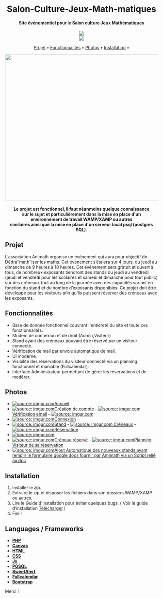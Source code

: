 <h1 align="center">
  <br>
  Salon-Culture-Jeux-Math-matiques
  <br>
</h1>

<h4 align="center">Site événementiel pour le Salon culture Jeux Mathématiques </h4>
<div align="center">
  <a href="https://www.animath.fr/""><img src="http://maths-olympiques.fr/wp-content/uploads/2018/05/logo-animath-300x120.png"></a> </br>
  <a href="https://www.univ-paris13.fr/"><img src="https://www.univ-paris13.fr/wp-content/uploads/logoUSPN-e1672742444342.png"></a>
</div>
<p align="center">
  <a href="#projet">Projet</a> •
  <a href="#fonctionnalités">Fonctionnalités</a> •
  <a href="#photos">Photos</a> • 
  <a href="#installation">Installation</a> •
</p>
<div align="center">
  <a href="https://github.com/Polito1/IW3-ENHANCER-MOD)">
    <img src="strike.png" alt="Preview" width="1280" height="480">
  </a>
</div>
<h4 align="center">Le projet est fonctionnel, il faut néanmoins quelque connaissance </br>  sur le sujet et particulièrement dans la mise en place d'un </br> environnement de travail WAMP/XAMP ou autres </br>  similaires ainsi que la mise en place d'un serveur local psql (postgres SQL).</a></h4>

## Projet 
  L’association Animath organise un événement qui aura pour objectif de Dédra’’math’’iser les maths. Cet événement s’étalera sur 4 jours, du jeudi au dimanche de 9 heures à 18 heures. Cet événement sera gratuit et ouvert à tous, de nombreux exposants tiendront des stands du jeudi au vendredi (jeudi et vendredi pour les scolaires et samedi et dimanche pour tout public) sur des créneaux tout au long de la journée avec des capacités variant en fonction du stand et du nombre d’exposants disponibles. Ce projet doit être développé pour les visiteurs afin qu’ils puissent réserver des créneaux avec les exposants.
                  
## Fonctionnalités

* Base de donnée fonctionnel couvrant l'entièreté du site et toute ces fonctionnalités.
* Modem de connexion et de droit (Admin,Visiteur)
* Stand ayant des créneaux pouvant être réservé par un visiteur connecté.
* Vérification de mail par envoie automatique de mail.
* UI moderne.
* Visibilité des réservations du visiteur connecté via un planning fonctionnel et maniable (Fullcalendar).
* Interface Administrateur permettant de gérer les réservations et de modérer.
                  

 ## Photos 
 
  - <a href="https://imgur.com/SnPDNKF"><img src="https://i.imgur.com/SnPDNKF.png" title="source: imgur.com" />Accueil</a>   
  - <a href="https://imgur.com/bDqOuky"><img src="https://i.imgur.com/bDqOuky.png" title="source: imgur.com" />Création de compte</a>                           - <a href="https://imgur.com/GW51s69"><img src="https://i.imgur.com/GW51s69.png" title="source: imgur.com" /> Vérification email</a>                         - <a href="https://imgur.com/f6sRb3r"><img src="https://i.imgur.com/f6sRb3r.png" title="source: imgur.com" /></a>
  - <a href="https://imgur.com/bDqOuky"><img src="https://i.imgur.com/bDqOuky.png" title="source: imgur.com" />Connexion</a>
  - <a href="https://imgur.com/AAZwC8Z"><img src="https://i.imgur.com/AAZwC8Z.png" title="source: imgur.com" />Stand</a>                                       - <a href="https://imgur.com/TwL7c2b"><img src="https://i.imgur.com/TwL7c2b.png" title="source: imgur.com" /> Créneaux</a>                                   - <a href="https://imgur.com/u7sC0i0"><img src="https://i.imgur.com/u7sC0i0.png" title="source: imgur.com" />Réservation</a>   
  - <a href="https://imgur.com/Eh6QxvY"><img src="https://i.imgur.com/Eh6QxvY.png" title="source: imgur.com" /></a>
  - <a href="https://imgur.com/jnnxi3s"><img src="https://i.imgur.com/jnnxi3s.png" title="source: imgur.com" />Créneau réservé</a>                             - <a href="https://imgur.com/AxtNABJ"><img src="https://i.imgur.com/AxtNABJ.png" title="source: imgur.com" />Planning Visiteur de sa réservation</a> 
  - <a href="https://imgur.com/mF62Eyv"><img src="https://i.imgur.com/mF62Eyv.png" title="source: imgur.com" />Ajout Automatique des nouveaux stands ayant remplir le formulaire google docs fournir par Amimath via un Script relié au doc</a>
                  

## Installation

1. Installer le zip.
2. Extraire le zip et disposer les fichiers dans son dossiers WAMP/XAMP ou autres.
3. Lire le Guide d'installation pour éviter quelques bugs. ( Voir le guide d'installation <a href="https://github.com/Sosofianee/Salon-Culture-Jeux-Math-matiques/tree/main/Utils/Guide d_installation.docx" title="Download" download>Télécharger</a> )
4. Fini ! 
                 
                  
## Languages / Frameworks
- **[PHP](https://www.php.net/)**
- **[Canvas](https://www.canva.com/)**
- **[HTML](https://developer.mozilla.org/fr/docs/Web/HTML)**                  
- **[CSS](https://developer.mozilla.org/fr/docs/Web/CSS)**
- **[Js](https://developer.mozilla.org/fr/docs/Web/JavaScript)** 
- **[PGSQL](https://www.postgresql.org/download/)** 
- **[SweetAlert](https://sweetalert2.github.io/)** 
- **[Fullcalendar](https://fullcalendar.io/)**                   
- **[Bootstrap](https://getbootstrap.com/)**                   


Merci !
